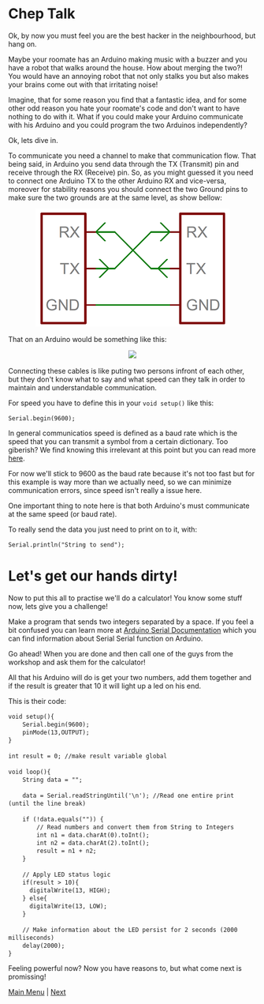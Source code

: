 # Chep Talk

Ok, by now you must feel you are the best hacker in the neighbourhood, but hang on.

Maybe your roomate has an Arduino making music with a buzzer and you have a robot that walks around the house. How about merging the two?! You would have an annoying robot that not only stalks you but also makes your brains come out with that irritating noise! 

Imagine, that for some reason you find that a fantastic idea, and for some other odd reason you hate your roomate's code and don't want to have nothing to do with it. What if you could make your Arduino communicate with his Arduino and you could program the two Arduinos independently?

Ok, lets dive in.

To communicate you need a channel to make that communication flow. That being said, in Arduino you send data through the TX (Transmit) pin and receive through the RX (Receive) pin. So, as you might guessed it you need to connect one Arduino TX to the other Arduino RX and vice-versa, moreover for stability reasons you should connect the two Ground pins to make sure the two grounds are at the same level, as show bellow:

<div style="text-align:center"><img src ="images/rx_tx.png" /></div>

That on an Arduino would be something like this:

<div style="text-align:center"><img src ="images/serial.png" /></div>

Connecting these cables is like puting two persons infront of each other, but they don't know what to say and what speed can they talk in order to maintain and understandable communication.

For speed you have to define this in your ```void setup()``` like this:

```Arduino
Serial.begin(9600);
```

In general communicatios speed is defined as a baud rate which is the speed that you can transmit a symbol from a certain dictionary. Too giberish? We find knowing this irrelevant at this point but you can read more [here](https://electronics.stackexchange.com/questions/214303/baud-rate-vs-bit-rate).

For now we'll stick to 9600 as the baud rate because it's not too fast but for this example is way more than we actually need, so we can minimize communication errors, since speed isn't really a issue here.

One important thing to note here is that both Arduino's must communicate at the same speed (or baud rate).

To really send the data you just need to print on to it, with:

```Arduino
Serial.println("String to send");
```

# Let's get our hands dirty!

Now to put this all to practise we'll do a calculator! You know some stuff now, lets give you a challenge!

Make a program that sends two integers separated by a space. If you feel a bit confused you can learn more at [Arduino Serial Documentation](https://www.arduino.cc/en/reference/serial) which you can find information about Serial Serial function on Arduino.

Go ahead! When you are done and then call one of the guys from the workshop and ask them for the calculator!

All that his Arduino will do is get your two numbers, add them together and if the result is greater that 10 it will light up a led on his end.

This is their code:

```Arduino
void setup(){
    Serial.begin(9600);
    pinMode(13,OUTPUT);
}

int result = 0; //make result variable global

void loop(){
    String data = "";
    
    data = Serial.readStringUntil('\n'); //Read one entire print (until the line break)
    
    if (!data.equals("")) {
        // Read numbers and convert them from String to Integers
        int n1 = data.charAt(0).toInt(); 
        int n2 = data.charAt(2).toInt();
        result = n1 + n2;
    }
    
    // Apply LED status logic
    if(result > 10){
      digitalWrite(13, HIGH);
    } else{
      digitalWrite(13, LOW);
    }

    // Make information about the LED persist for 2 seconds (2000 milliseconds)
    delay(2000);
}
```

Feeling powerful now? Now you have reasons to, but what come next is promissing!

[Main Menu](../README.md) | [Next](./watchMePlease.md)
